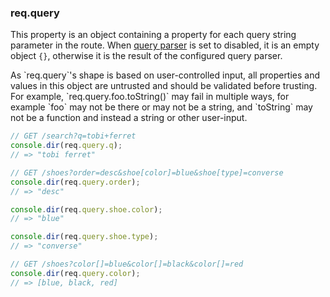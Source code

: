 <h3 id='req.query'>req.query</h3>

This property is an object containing a property for each query string parameter in the route.
When [query parser](#app.settings.table) is set to disabled, it is an empty object `{}`, otherwise it is the result of the configured query parser.

<div class="doc-box doc-warn" markdown="1">
As `req.query`'s shape is based on user-controlled input, all properties and values in this object are untrusted and should be validated before trusting. For example, `req.query.foo.toString()` may fail in multiple ways, for example `foo` may not be there or may not be a string, and `toString` may not be a function and instead a string or other user-input.
</div>

```js
// GET /search?q=tobi+ferret
console.dir(req.query.q);
// => "tobi ferret"

// GET /shoes?order=desc&shoe[color]=blue&shoe[type]=converse
console.dir(req.query.order);
// => "desc"

console.dir(req.query.shoe.color);
// => "blue"

console.dir(req.query.shoe.type);
// => "converse"

// GET /shoes?color[]=blue&color[]=black&color[]=red
console.dir(req.query.color);
// => [blue, black, red]
```
